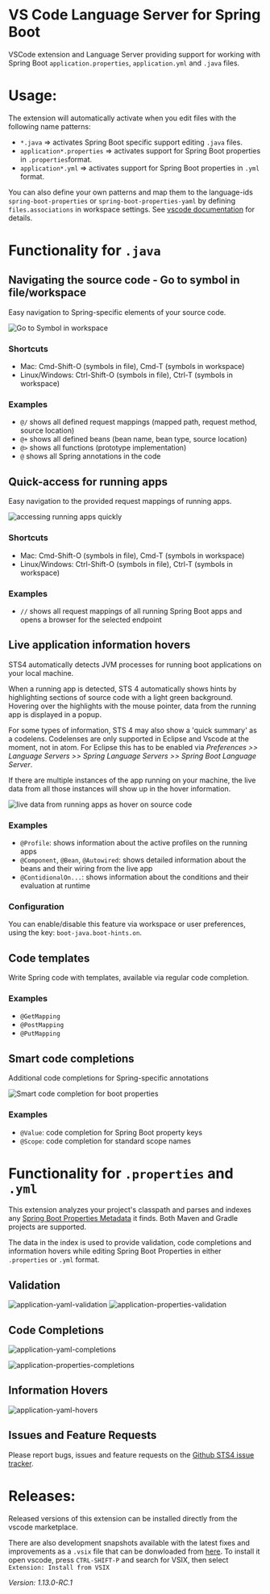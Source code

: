 # VS Code Language Server for Spring Boot

VSCode extension and Language Server providing support for working with Spring Boot 
`application.properties`, `application.yml` and `.java` files.

# Usage:

The extension will automatically activate when you edit files with the following
name patterns:

 - `*.java` =>  activates Spring Boot specific support editing `.java` files.
 - `application*.properties` => activates support for Spring Boot properties in `.properties`format.
 - `application*.yml` =>  activates support for Spring Boot properties in `.yml` format.

You can also define your own patterns and map them to the language-ids
`spring-boot-properties` or `spring-boot-properties-yaml` by defining `files.associations`
in workspace settings.  See [vscode documentation](https://code.visualstudio.com/Docs/languages/overview#_adding-a-file-extension-to-a-language) for details.

# Functionality for `.java`

## Navigating the source code - Go to symbol in file/workspace
Easy navigation to Spring-specific elements of your source code.

![Go to Symbol in workspace][java-navigation]

### Shortcuts
* Mac: Cmd-Shift-O (symbols in file), Cmd-T (symbols in workspace)
* Linux/Windows: Ctrl-Shift-O (symbols in file), Ctrl-T (symbols in workspace)

### Examples
* `@/` shows all defined request mappings (mapped path, request method, source location)
* `@+` shows all defined beans (bean name, bean type, source location)
* `@>` shows all functions (prototype implementation)
* `@` shows all Spring annotations in the code

## Quick-access for running apps
Easy navigation to the provided request mappings of running apps.

![accessing running apps quickly][java-live-apps-quick-access]

### Shortcuts
* Mac: Cmd-Shift-O (symbols in file), Cmd-T (symbols in workspace)
* Linux/Windows: Ctrl-Shift-O (symbols in file), Ctrl-T (symbols in workspace)

### Examples
* `//` shows all request mappings of all running Spring Boot apps and opens a browser for the selected endpoint

## Live application information hovers
STS4 automatically detects JVM processes for running boot applications on your local machine.

When a running app is detected, STS 4 automatically shows hints by highlighting sections of source code with a light green background. Hovering over the highlights with the mouse pointer, data from the running app is displayed in a popup.

For some types of information, STS 4 may also show a 'quick summary' as a codelens. Codelenses are only supported in Eclipse and Vscode at the moment, not in atom. For Eclipse this has to be enabled via *Preferences >> Language Servers >> Spring Language Servers >> Spring Boot Language Server*.

If there are multiple instances of the app running on your machine, the live data from all those instances will show up in the hover information.

![live data from running apps as hover on source code][java-live-hovers]

### Examples
* `@Profile`: shows information about the active profiles on the running apps
* `@Component`, `@Bean`, `@Autowired`: shows detailed information about the beans and their wiring from the live app
* `@ContidionalOn...`: shows information about the conditions and their evaluation at runtime

### Configuration
You can enable/disable this feature via workspace or user preferences, 
using the key: `boot-java.boot-hints.on`.

## Code templates
Write Spring code with templates, available via regular code completion.

### Examples
* `@GetMapping`
* `@PostMapping`
* `@PutMapping`

## Smart code completions
Additional code completions for Spring-specific annotations

![Smart code completion for boot properties][java-code-completion]

### Examples
* `@Value`: code completion for Spring Boot property keys
* `@Scope`: code completion for standard scope names

# Functionality for `.properties` and `.yml`

This extension analyzes your project's classpath and parses and indexes any [Spring Boot
Properties Metadata](https://docs.spring.io/spring-boot/docs/current/reference/html/configuration-metadata.html) it finds. Both Maven and Gradle projects are supported.

The data in the index is used to provide validation, code completions and information
hovers while editing Spring Boot Properties in either `.properties` or `.yml` format.

## Validation

![application-yaml-validation][yaml-validation]
![application-properties-validation][properties-validation]

## Code Completions

![application-yaml-completions][yaml-completion]

![application-properties-completions][properties-completion]

## Information Hovers

![application-yaml-hovers][yaml-hovers]

## Issues and Feature Requests

Please report bugs, issues and feature requests on the [Github STS4 issue tracker](https://github.com/spring-projects/sts4/issues). 

# Releases:

Released versions of this extension can be installed directly from the vscode marketplace.

There are also development snapshots available with the latest fixes and improvements as a `.vsix` file 
that can be donwloaded from 
[here](https://dist.springsource.com/snapshot/STS4/nightly-distributions.html). To install it
open vscode, press `CTRL-SHIFT-P` and search for VSIX, then select `Extension: Install from VSIX`

[yaml-completion]: https://github.com/spring-projects/sts4/raw/5360ae4fabf9245da58f5897c54e9a14786d0622/vscode-extensions/vscode-boot-properties/readme-imgs/yaml-completion.png
[properties-completion]: https://github.com/spring-projects/sts4/raw/5360ae4fabf9245da58f5897c54e9a14786d0622/vscode-extensions/vscode-boot-properties/readme-imgs/properties-completion.png
[yaml-validation]: https://github.com/spring-projects/sts4/raw/5360ae4fabf9245da58f5897c54e9a14786d0622/vscode-extensions/vscode-boot-properties/readme-imgs/yaml-validation.png
[properties-validation]: https://github.com/spring-projects/sts4/raw/5360ae4fabf9245da58f5897c54e9a14786d0622/vscode-extensions/vscode-boot-properties/readme-imgs/properties-validation.png
[yaml-hovers]: https://github.com/spring-projects/sts4/raw/1d731ed1ad5c8defcca4e4abb3cf5f2d89daba43/vscode-extensions/vscode-boot-properties/readme-imgs/yaml-hover.png
[java-code-completion]: https://github.com/spring-projects/sts4/raw/facac2003191bc29bf79049aa02a091457ffbe47/vscode-extensions/vscode-spring-boot/readme-imgs/java-code-completion.png
[java-live-apps-quick-access]: https://github.com/spring-projects/sts4/raw/facac2003191bc29bf79049aa02a091457ffbe47/vscode-extensions/vscode-spring-boot/readme-imgs/java-live-apps-quick-access.png
[java-live-hovers]: https://github.com/spring-projects/sts4/raw/e32a22cfd4c12b19ffbb55ca6619bf9f6eb213ea/vscode-extensions/vscode-spring-boot/readme-imgs/java-live-hovers.png
[java-navigation]: https://github.com/spring-projects/sts4/raw/facac2003191bc29bf79049aa02a091457ffbe47/vscode-extensions/vscode-spring-boot/readme-imgs/java-navigation.png


*Version: 1.13.0-RC.1*
